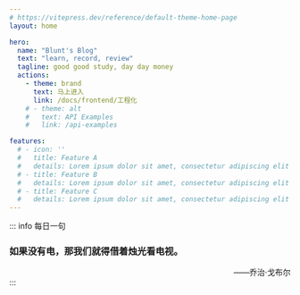 ```yaml
---
# https://vitepress.dev/reference/default-theme-home-page
layout: home

hero:
  name: "Blunt's Blog"
  text: "learn, record, review"
  tagline: good good study, day day money
  actions:
    - theme: brand
      text: 马上进入
      link: /docs/frontend/工程化
    # - theme: alt
    #   text: API Examples
    #   link: /api-examples

features:
  # - icon: ''
  #   title: Feature A
  #   details: Lorem ipsum dolor sit amet, consectetur adipiscing elit
  # - title: Feature B
  #   details: Lorem ipsum dolor sit amet, consectetur adipiscing elit
  # - title: Feature C
  #   details: Lorem ipsum dolor sit amet, consectetur adipiscing elit
---
```


::: info 每日一句
<div>
  <h3 title="世界不存在电，是阻止不了电视被发明的。同理，也阻止不了代码的运行">如果没有电，那我们就得借着烛光看电视。</h3>
  <div style="text-align: right"> ——乔治·戈布尔</div>
</div>
:::




